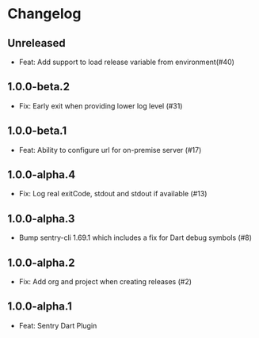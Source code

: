 # Changelog

## Unreleased

* Feat: Add support to load release variable from environment(#40)

## 1.0.0-beta.2

* Fix: Early exit when providing lower log level (#31)

## 1.0.0-beta.1

* Feat: Ability to configure url for on-premise server (#17)

## 1.0.0-alpha.4

* Fix: Log real exitCode, stdout and stdout if available (#13)

## 1.0.0-alpha.3

* Bump sentry-cli 1.69.1 which includes a fix for Dart debug symbols (#8)

## 1.0.0-alpha.2

* Fix: Add org and project when creating releases (#2)

## 1.0.0-alpha.1

* Feat: Sentry Dart Plugin
